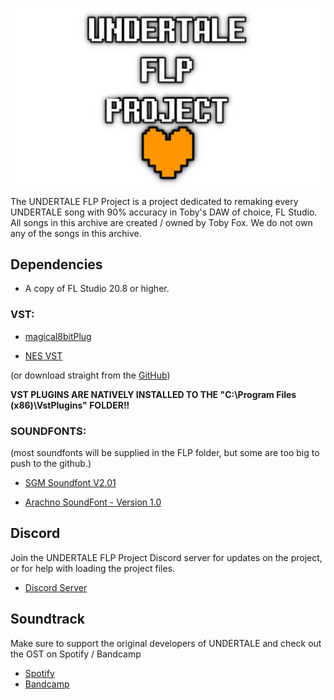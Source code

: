 ![Logo](Logo_Normal.png)

The UNDERTALE FLP Project is a project dedicated to remaking every UNDERTALE song with 90% accuracy in Toby's DAW of choice, FL Studio.
All songs in this archive are created / owned by Toby Fox. We do not own any of the songs in this archive.

## Dependencies

- A copy of FL Studio 20.8 or higher.

### VST:
- [magical8bitPlug](https://ymck.net/app/magical-8bit-plug-en)

- [NES VST](https://www.mattmontag.com/projects-page/nintendo-vst)

(or download straight from the [GitHub](https://github.com/cuzsie/UndertaleMusicFiles/tree/main/!!%20PLUGINS))

**VST PLUGINS ARE NATIVELY INSTALLED TO THE "C:\Program Files (x86)\VstPlugins" FOLDER!!**

### SOUNDFONTS:
(most soundfonts will be supplied in the FLP folder, but some are too big to push to the github.)

- [SGM Soundfont V2.01](https://archive.org/download/SGM-V2.01/SGM-V2.01.sf2)

- [Arachno SoundFont - Version 1.0](https://www.arachnosoft.com/main/download.php?id=soundfont-sf2)

## Discord

Join the UNDERTALE FLP Project Discord server for updates on the project, or for help with loading the project files.

- [Discord Server](https://discord.gg/eUEsHs8yTp)

## Soundtrack

Make sure to support the original developers of UNDERTALE and check out the OST on Spotify / Bandcamp

- [Spotify](https://open.spotify.com/album/2M2Ae2SvZe3fmzUtlVOV5Z)
- [Bandcamp](https://tobyfox.bandcamp.com/album/undertale-soundtrack)
